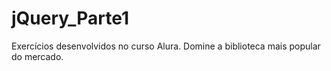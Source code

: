 # jQuery_Parte1
 Exercícios desenvolvidos no curso Alura. Domine a biblioteca mais popular do mercado.
